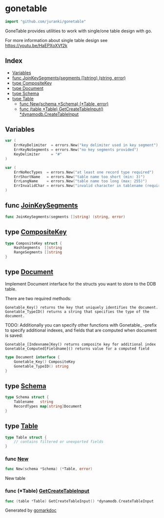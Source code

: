 <!-- Code generated by gomarkdoc. DO NOT EDIT -->

# gonetable

```go
import "github.com/juranki/gonetable"
```

GoneTable provides utilities to work with single/one table design with go.

For more information about single table design see https://youtu.be/HaEPXoXVf2k

## Index

- [Variables](<#variables>)
- [func JoinKeySegments(segments []string) (string, error)](<#func-joinkeysegments>)
- [type CompositeKey](<#type-compositekey>)
- [type Document](<#type-document>)
- [type Schema](<#type-schema>)
- [type Table](<#type-table>)
  - [func New(schema *Schema) (*Table, error)](<#func-new>)
  - [func (table *Table) GetCreateTableInput() *dynamodb.CreateTableInput](<#func-table-getcreatetableinput>)


## Variables

```go
var (
    ErrKeyDelimiter  = errors.New("key delimiter used in key segment")
    ErrKeyNoSegments = errors.New("no key segments provided")
    KeyDelimiter     = "#"
)
```

```go
var (
    ErrNoRecTypes  = errors.New("at least one record type required")
    ErrShortName   = errors.New("table name too short (min: 3)")
    ErrLongName    = errors.New("table name too long (max: 255)")
    ErrInvalidChar = errors.New("invalid character in tablename (required pattern: [a-zA-Z0-9_.-]+)")
)
```

## func [JoinKeySegments](<https://github.com/juranki/gonetable/blob/main/key.go#L19>)

```go
func JoinKeySegments(segments []string) (string, error)
```

## type [CompositeKey](<https://github.com/juranki/gonetable/blob/main/key.go#L14-L17>)

```go
type CompositeKey struct {
    HashSegments  []string
    RangeSegments []string
}
```

## type [Document](<https://github.com/juranki/gonetable/blob/main/table.go#L31-L34>)

Implement Document interface for the structs you want to store to the DDB table.

There are two required methods:

```
Gonetable_Key() returns the key that uniquely identifies the document.
Gonetable_TypeID() returns a string that specifies the type of the document.
```

TODO: Additionally you can specify other functions with Gonetable\_ \-prefix to specify additional indexes, and fields that are computed when document is saved:

```
Gonetable_[Indexname]Key() returns composite key for additional index
Gonetable_Computed[Fieldname]() returns value for a computed field
```

```go
type Document interface {
    Gonetable_Key() CompositeKey
    Gonetable_TypeID() string
}
```

## type [Schema](<https://github.com/juranki/gonetable/blob/main/table.go#L35-L38>)

```go
type Schema struct {
    Tablename   string
    RecordTypes map[string]Document
}
```

## type [Table](<https://github.com/juranki/gonetable/blob/main/table.go#L39-L41>)

```go
type Table struct {
    // contains filtered or unexported fields
}
```

### func [New](<https://github.com/juranki/gonetable/blob/main/table.go#L44>)

```go
func New(schema *Schema) (*Table, error)
```

New table

### func \(\*Table\) [GetCreateTableInput](<https://github.com/juranki/gonetable/blob/main/table_create.go#L25>)

```go
func (table *Table) GetCreateTableInput() *dynamodb.CreateTableInput
```



Generated by [gomarkdoc](<https://github.com/princjef/gomarkdoc>)
